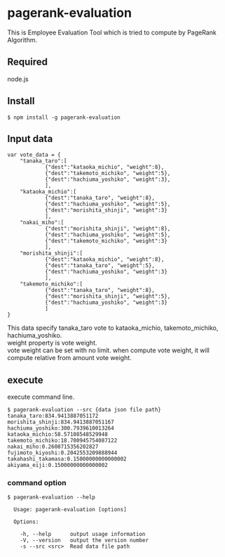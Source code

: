 pagerank-evaluation
===================
This is Employee Evaluation Tool which is tried to compute by PageRank Algorithm.

## Required
node.js

## Install 

```
$ npm install -g pagerank-evaluation
```


## Input data
    var vote_data = {
        "tanaka_taro":[
    			{"dest":"kataoka_michio", "weight":8},
    			{"dest":"takemoto_michiko", "weight":5},
    			{"dest":"hachiuma_yoshiko", "weight":3},
    		    ],
        "kataoka_michio":[
    			{"dest":"tanaka_taro", "weight":8},
    			{"dest":"hachiuma_yoshiko", "weight":5},
    			{"dest":"morishita_shinji", "weight":3}
    		    ],
        "nakai_miho":[
    			{"dest":"morishita_shinji", "weight":8},
    			{"dest":"hachiuma_yoshiko", "weight":5},
    			{"dest":"takemoto_michiko", "weight":3}
    		    ],
        "morishita_shinji":[
    			{"dest":"kataoka_michio", "weight":8},
    			{"dest":"tanaka_taro", "weight":5},
    			{"dest":"hachiuma_yoshiko", "weight":3}
    		    ],
        "takemoto_michiko":[
    			{"dest":"tanaka_taro", "weight":8},
    			{"dest":"morishita_shinji", "weight":5},
    			{"dest":"hachiuma_yoshiko", "weight":3}
    		    ]
    }
This data specify tanaka_taro vote to kataoka_michio,  takemoto_michiko, hachiuma_yoshiko.  
weight property is vote weight.  
vote weight can be set with no limit. when compute vote weight, it will compute relative from amount vote weight.  

## execute

execute command line.  

```
$ pagerank-evaluation --src {data json file path}
tanaka_taro:834.9413887051172
morishita_shinji:834.9413887051167
hachiuma_yoshiko:300.7939610013264
kataoka_michio:58.57108548529948
takemoto_michiko:18.700945754087122
nakai_miho:0.2608715356202827
fujimoto_kiyoshi:0.2042553209888944
takahashi_takamasa:0.15000000000000002
akiyama_eiji:0.15000000000000002
```

### command option

```
$ pagerank-evaluation --help

  Usage: pagerank-evaluation [options]

  Options:

    -h, --help      output usage information
    -V, --version   output the version number
    -s --src <src>  Read data file path
```

